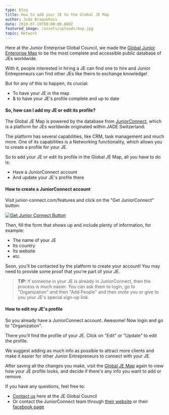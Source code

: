 ```yaml
---
type: blog
title: How to add your JE to the Global JE Map
author: João Braquehais
date: 2018-07-10T00:00:00.000Z
featured_image: /assets/uploads/map.jpg
topic: Network
---
```

Here at the Junior Enterprise Global Council, we made the [Global Junior Enterprise Map](/map) to be the most complete and accessible public database of JEs worldwide.

With it, people interested in hiring a JE can find one to hire and Junior Entrepreneurs can find other JEs like theirs to exchange knowledge!

But for any of this to happen, its crucial:

* To have your JE in the map
* & to have your JE's profile complete and up to date

#### So, how can I add my JE or edit its profile?

The Global JE Map is powered by the database from [JuniorConnect](https://junior-connect.com/), which is a platform for JEs worldwide originated within JADE Switzerland.

The platform has several capabilities, like CRM, task management and much more. One of its capabilities is a Networking functionality, which allows you to create a profile for your JE.

So to add your JE or edit its profile in the Global JE Map, all you have to do is:

* Have a JuniorConnect account
* And update your JE's profile there

#### How to create a JuniorConnect account

Visit junior-connect.com/features and click on the "Get JuniorConnect" button:

[![Get Junior Connect Button](/assets/uploads/getjuniorconnect.jpg)](https://junior-connect.com/features)

Then, fill the form that shows up and include plenty of information, for example:

* The name of your JE
* Its country
* Its website
* etc.

Soon, you'll be contacted by the platform to create your account! You may need to provide some proof that you're part of your JE.

> **TIP:** If someone in your JE is already in JuniorConnect, then the process is much easier. You can ask them to login, go to "Organization" and then "Add People" and then invite you or give to you your JE's special sign-up link.

#### How to edit my JE's profile

So you already have a JuniorConnect account. Awesome! Now login and go to "Organization".

There you'll find the profile of your JE. Click on "Edit" or "Update" to edit the profile.

We suggest adding as much info as possible to attract more clients and make it easier for other Junior Entrepreneurs to connect with your JE.

After saving all the changes you make, visit the [Global JE Map](/map) again to view how your JE profile looks, and decide if there's any info you want to add or remove.

If you have any questions, feel free to:

* [Contact us](/contact) here at the JE Global Council
* Or contact the JuniorConnect team through [their website](https://junior-connect.com/about-us#contact) or their [facebook page](https://www.facebook.com/junior.connect.entreprises/)

